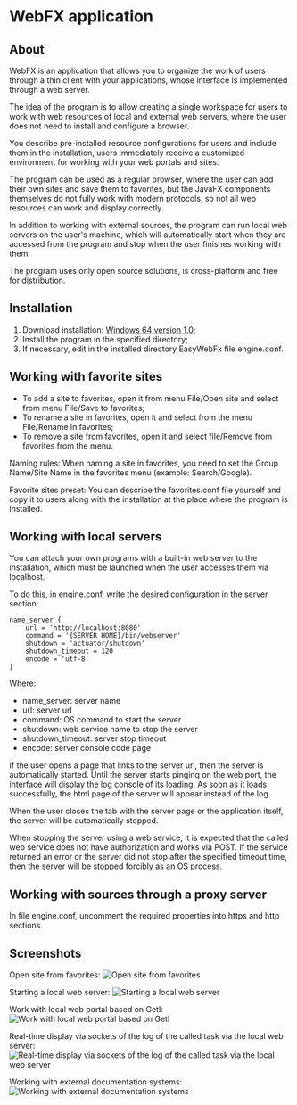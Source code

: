 # WebFX application
## About
WebFX is an application that allows you to organize the work of users through a thin client with your applications, 
whose interface is implemented through a web server.

The idea of the program is to allow creating a single workspace for users to work with web resources of local and 
external web servers, where the user does not need to install and configure a browser.

You describe pre-installed resource configurations for users and include them in the installation, users immediately 
receive a customized environment for working with your web portals and sites.

The program can be used as a regular browser, where the user can add their own sites and save them to favorites, 
but the JavaFX components themselves do not fully work with modern protocols, so not all web resources can work and display correctly.

In addition to working with external sources, the program can run local web servers on the user's machine,
which will automatically start when they are accessed from the program and stop when the user finishes working with them.

The program uses only open source solutions, is cross-platform and free for distribution.

## Installation
1. Download installation:
[Windows 64 version 1.0](https://easydata.ru/download/easyworkspace/EasyWebFx_windows-x64_1_0.exe);
2. Install the program in the specified directory;
3. If necessary, edit in the installed directory EasyWebFx file engine.conf.

## Working with favorite sites
* To add a site to favorites, open it from menu File/Open site and select from menu File/Save to favorites;
* To rename a site in favorites, open it and select  from the menu File/Rename in favorites;
* To remove a site from favorites, open it and select file/Remove from favorites from the menu.

Naming rules:
When naming a site in favorites, you need to set the Group Name/Site Name in the favorites menu 
(example: Search/Google).

Favorite sites preset:
You can describe the favorites.conf file yourself and copy it to users along with 
the installation at the place where the program is installed.

## Working with local servers
You can attach your own programs with a built-in web server to the installation, 
which must be launched when the user accesses them via localhost.

To do this, in engine.conf, write the desired configuration in the server section:
```
name_server {
    url = 'http://localhost:8080'
    command = '{SERVER_HOME}/bin/webserver'
    shutdown = 'actuator/shutdown'
    shutdown_timeout = 120
    encode = 'utf-8'
}
```
Where:
* name_server: server name
* url: server url
* command: OS command to start the server
* shutdown: web service name to stop the server
* shutdown_timeout: server stop timeout
* encode: server console code page

If the user opens a page that links to the server url, then the server is automatically started.
Until the server starts pinging on the web port, the interface will display the log console of 
its loading. As soon as it loads successfully, the html page of the server will appear 
instead of the log.

When the user closes the tab with the server page or the application itself, the server will be 
automatically stopped.

When stopping the server using a web service, it is expected that the called web service does not 
have authorization and works via POST. If the service returned an error or the server did not 
stop after the specified timeout time, then the server will be stopped forcibly as an OS process.

## Working with sources through a proxy server
In file engine.conf, uncomment the required properties into https and http sections.

## Screenshots
Open site from favorites:
![Open site from favorites](../master/screenshots/screen1.png)

Starting a local web server:
![Starting a local web server](../master/screenshots/screen2.png?raw=true)

Work with local web portal based on Getl:
![Work with local web portal based on Getl](../master/screenshots/screen3.png?raw=true)

Real-time display via sockets of the log of the called task via the local web server:
![Real-time display via sockets of the log of the called task via the local web server](../master/screenshots/screen4.png?raw=true)

Working with external documentation systems:
![Working with external documentation systems](../master/screenshots/screen5.png?raw=true)
